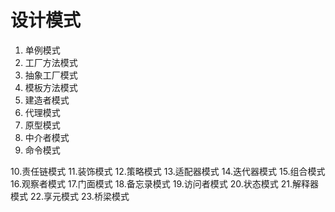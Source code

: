 # 设计模式

1. 单例模式
2. 工厂方法模式
3. 抽象工厂模式
4. 模板方法模式
5. 建造者模式
6. 代理模式
7. 原型模式
8. 中介者模式
9. 命令模式

10.责任链模式
11.装饰模式
12.策略模式
13.适配器模式
14.迭代器模式
15.组合模式
16.观察者模式
17.门面模式
18.备忘录模式
19.访问者模式
20.状态模式
21.解释器模式
22.享元模式
23.桥梁模式